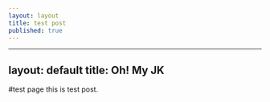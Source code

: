 ```yaml
---
layout: layout
title: test post
published: true
---
```


---
layout: default
title: Oh! My JK
---
#test page
this is test post.
